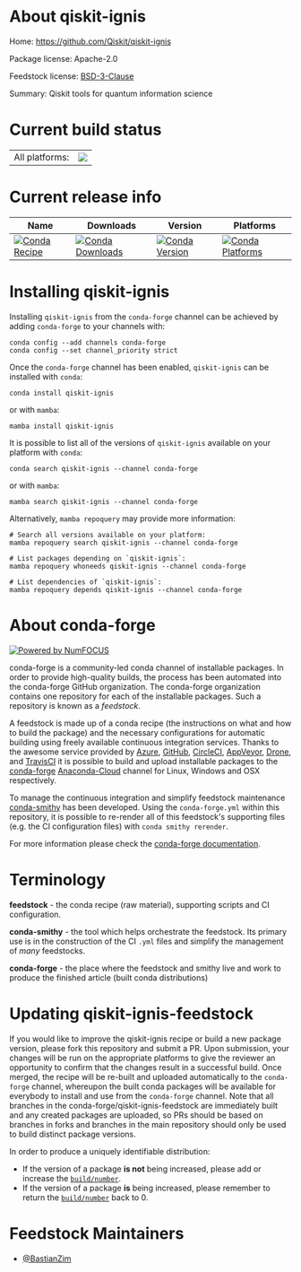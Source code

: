 About qiskit-ignis
==================

Home: https://github.com/Qiskit/qiskit-ignis

Package license: Apache-2.0

Feedstock license: [BSD-3-Clause](https://github.com/conda-forge/qiskit-ignis-feedstock/blob/main/LICENSE.txt)

Summary: Qiskit tools for quantum information science

Current build status
====================


<table><tr><td>All platforms:</td>
    <td>
      <a href="https://dev.azure.com/conda-forge/feedstock-builds/_build/latest?definitionId=16106&branchName=main">
        <img src="https://dev.azure.com/conda-forge/feedstock-builds/_apis/build/status/qiskit-ignis-feedstock?branchName=main">
      </a>
    </td>
  </tr>
</table>

Current release info
====================

| Name | Downloads | Version | Platforms |
| --- | --- | --- | --- |
| [![Conda Recipe](https://img.shields.io/badge/recipe-qiskit--ignis-green.svg)](https://anaconda.org/conda-forge/qiskit-ignis) | [![Conda Downloads](https://img.shields.io/conda/dn/conda-forge/qiskit-ignis.svg)](https://anaconda.org/conda-forge/qiskit-ignis) | [![Conda Version](https://img.shields.io/conda/vn/conda-forge/qiskit-ignis.svg)](https://anaconda.org/conda-forge/qiskit-ignis) | [![Conda Platforms](https://img.shields.io/conda/pn/conda-forge/qiskit-ignis.svg)](https://anaconda.org/conda-forge/qiskit-ignis) |

Installing qiskit-ignis
=======================

Installing `qiskit-ignis` from the `conda-forge` channel can be achieved by adding `conda-forge` to your channels with:

```
conda config --add channels conda-forge
conda config --set channel_priority strict
```

Once the `conda-forge` channel has been enabled, `qiskit-ignis` can be installed with `conda`:

```
conda install qiskit-ignis
```

or with `mamba`:

```
mamba install qiskit-ignis
```

It is possible to list all of the versions of `qiskit-ignis` available on your platform with `conda`:

```
conda search qiskit-ignis --channel conda-forge
```

or with `mamba`:

```
mamba search qiskit-ignis --channel conda-forge
```

Alternatively, `mamba repoquery` may provide more information:

```
# Search all versions available on your platform:
mamba repoquery search qiskit-ignis --channel conda-forge

# List packages depending on `qiskit-ignis`:
mamba repoquery whoneeds qiskit-ignis --channel conda-forge

# List dependencies of `qiskit-ignis`:
mamba repoquery depends qiskit-ignis --channel conda-forge
```


About conda-forge
=================

[![Powered by
NumFOCUS](https://img.shields.io/badge/powered%20by-NumFOCUS-orange.svg?style=flat&colorA=E1523D&colorB=007D8A)](https://numfocus.org)

conda-forge is a community-led conda channel of installable packages.
In order to provide high-quality builds, the process has been automated into the
conda-forge GitHub organization. The conda-forge organization contains one repository
for each of the installable packages. Such a repository is known as a *feedstock*.

A feedstock is made up of a conda recipe (the instructions on what and how to build
the package) and the necessary configurations for automatic building using freely
available continuous integration services. Thanks to the awesome service provided by
[Azure](https://azure.microsoft.com/en-us/services/devops/), [GitHub](https://github.com/),
[CircleCI](https://circleci.com/), [AppVeyor](https://www.appveyor.com/),
[Drone](https://cloud.drone.io/welcome), and [TravisCI](https://travis-ci.com/)
it is possible to build and upload installable packages to the
[conda-forge](https://anaconda.org/conda-forge) [Anaconda-Cloud](https://anaconda.org/)
channel for Linux, Windows and OSX respectively.

To manage the continuous integration and simplify feedstock maintenance
[conda-smithy](https://github.com/conda-forge/conda-smithy) has been developed.
Using the ``conda-forge.yml`` within this repository, it is possible to re-render all of
this feedstock's supporting files (e.g. the CI configuration files) with ``conda smithy rerender``.

For more information please check the [conda-forge documentation](https://conda-forge.org/docs/).

Terminology
===========

**feedstock** - the conda recipe (raw material), supporting scripts and CI configuration.

**conda-smithy** - the tool which helps orchestrate the feedstock.
                   Its primary use is in the construction of the CI ``.yml`` files
                   and simplify the management of *many* feedstocks.

**conda-forge** - the place where the feedstock and smithy live and work to
                  produce the finished article (built conda distributions)


Updating qiskit-ignis-feedstock
===============================

If you would like to improve the qiskit-ignis recipe or build a new
package version, please fork this repository and submit a PR. Upon submission,
your changes will be run on the appropriate platforms to give the reviewer an
opportunity to confirm that the changes result in a successful build. Once
merged, the recipe will be re-built and uploaded automatically to the
`conda-forge` channel, whereupon the built conda packages will be available for
everybody to install and use from the `conda-forge` channel.
Note that all branches in the conda-forge/qiskit-ignis-feedstock are
immediately built and any created packages are uploaded, so PRs should be based
on branches in forks and branches in the main repository should only be used to
build distinct package versions.

In order to produce a uniquely identifiable distribution:
 * If the version of a package **is not** being increased, please add or increase
   the [``build/number``](https://docs.conda.io/projects/conda-build/en/latest/resources/define-metadata.html#build-number-and-string).
 * If the version of a package **is** being increased, please remember to return
   the [``build/number``](https://docs.conda.io/projects/conda-build/en/latest/resources/define-metadata.html#build-number-and-string)
   back to 0.

Feedstock Maintainers
=====================

* [@BastianZim](https://github.com/BastianZim/)

